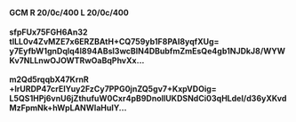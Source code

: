 #### GCM R 20/0c/400 L 20/0c/400
**sfpFUx75FGH6An32**<br/>**tlLL0v4ZvMZE7x6ERZBAtH+CQ759yb1F8PAI8yqfXUg=**<br/>**y7EyfbW1gnDqlq4l894ABsl3wcBIN4DBubfmZmEsQe4gb1NJDkJ8/WYWKv7NLLnwOJOWTRwOaBqPhvXx...**<br/><br/>
**m2Qd5rqqbX47KrnR**<br/>**+lrURDP47crEIYuy2FzCy7PPG0jnZQ5gv7+KxpVDOig=**<br/>**L5QS1HPj6vnU6jZthufuW0Cxr4pB9DnollUKDSNdCi03qHLdeI/d36yXKvdMzFpmNk+hWpLANWIaHuIY...**